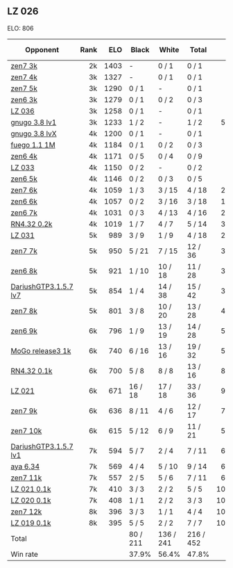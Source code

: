 ## LZ 026 ##

ELO: 806

Opponent | Rank | ELO | Black | White | Total | Win rate
---------|-----:|----:|-------|-------|-------|-------:
[zen7 3k](zen7%203k.md) | 2k | 1403 | - | 0 / 1 | 0 / 1 | 0.0%
[zen7 4k](zen7%204k.md) | 3k | 1327 | - | 0 / 1 | 0 / 1 | 0.0%
[zen7 5k](zen7%205k.md) | 3k | 1290 | 0 / 1 | - | 0 / 1 | 0.0%
[zen6 3k](zen6%203k.md) | 3k | 1279 | 0 / 1 | 0 / 2 | 0 / 3 | 0.0%
[LZ 036](LZ%20036.md) | 3k | 1258 | 0 / 1 | - | 0 / 1 | 0.0%
[gnugo 3.8 lv1](gnugo%203.8%20lv1.md) | 3k | 1233 | 1 / 2 | - | 1 / 2 | 50.0%
[gnugo 3.8 lvX](gnugo%203.8%20lvX.md) | 4k | 1200 | 0 / 1 | - | 0 / 1 | 0.0%
[fuego 1.1 1M](fuego%201.1%201M.md) | 4k | 1184 | 0 / 1 | 0 / 2 | 0 / 3 | 0.0%
[zen6 4k](zen6%204k.md) | 4k | 1171 | 0 / 5 | 0 / 4 | 0 / 9 | 0.0%
[LZ 033](LZ%20033.md) | 4k | 1150 | 0 / 2 | - | 0 / 2 | 0.0%
[zen6 5k](zen6%205k.md) | 4k | 1146 | 0 / 2 | 0 / 3 | 0 / 5 | 0.0%
[zen7 6k](zen7%206k.md) | 4k | 1059 | 1 / 3 | 3 / 15 | 4 / 18 | 22.2%
[zen6 6k](zen6%206k.md) | 4k | 1057 | 0 / 2 | 3 / 16 | 3 / 18 | 16.7%
[zen6 7k](zen6%207k.md) | 4k | 1031 | 0 / 3 | 4 / 13 | 4 / 16 | 25.0%
[RN4.32 0.2k](RN4.32%200.2k.md) | 4k | 1019 | 1 / 7 | 4 / 7 | 5 / 14 | 35.7%
[LZ 031](LZ%20031.md) | 5k | 989 | 3 / 9 | 1 / 9 | 4 / 18 | 22.2%
[zen7 7k](zen7%207k.md) | 5k | 950 | 5 / 21 | 7 / 15 | 12 / 36 | 33.3%
[zen6 8k](zen6%208k.md) | 5k | 921 | 1 / 10 | 10 / 18 | 11 / 28 | 39.3%
[DariushGTP3.1.5.7 lv7](DariushGTP3.1.5.7%20lv7.md) | 5k | 854 | 1 / 4 | 14 / 38 | 15 / 42 | 35.7%
[zen7 8k](zen7%208k.md) | 5k | 801 | 3 / 8 | 10 / 20 | 13 / 28 | 46.4%
[zen6 9k](zen6%209k.md) | 6k | 796 | 1 / 9 | 13 / 19 | 14 / 28 | 50.0%
[MoGo release3 1k](MoGo%20release3%201k.md) | 6k | 740 | 6 / 16 | 13 / 16 | 19 / 32 | 59.4%
[RN4.32 0.1k](RN4.32%200.1k.md) | 6k | 700 | 5 / 8 | 8 / 8 | 13 / 16 | 81.3%
[LZ 021](LZ%20021.md) | 6k | 671 | 16 / 18 | 17 / 18 | 33 / 36 | 91.7%
[zen7 9k](zen7%209k.md) | 6k | 636 | 8 / 11 | 4 / 6 | 12 / 17 | 70.6%
[zen7 10k](zen7%2010k.md) | 6k | 615 | 5 / 12 | 6 / 9 | 11 / 21 | 52.4%
[DariushGTP3.1.5.7 lv1](DariushGTP3.1.5.7%20lv1.md) | 7k | 594 | 5 / 7 | 2 / 4 | 7 / 11 | 63.6%
[aya 6.34](aya%206.34.md) | 7k | 569 | 4 / 4 | 5 / 10 | 9 / 14 | 64.3%
[zen7 11k](zen7%2011k.md) | 7k | 557 | 2 / 5 | 5 / 6 | 7 / 11 | 63.6%
[LZ 021 0.1k](LZ%20021%200.1k.md) | 7k | 410 | 3 / 3 | 2 / 2 | 5 / 5 | 100.0%
[LZ 020 0.1k](LZ%20020%200.1k.md) | 7k | 408 | 1 / 1 | 2 / 2 | 3 / 3 | 100.0%
[zen7 12k](zen7%2012k.md) | 8k | 396 | 3 / 3 | 1 / 1 | 4 / 4 | 100.0%
[LZ 019 0.1k](LZ%20019%200.1k.md) | 8k | 395 | 5 / 5 | 2 / 2 | 7 / 7 | 100.0%
Total | | | 80 / 211 | 136 / 241 | 216 / 452 | 
Win rate| | | 37.9% | 56.4% | 47.8% | 
